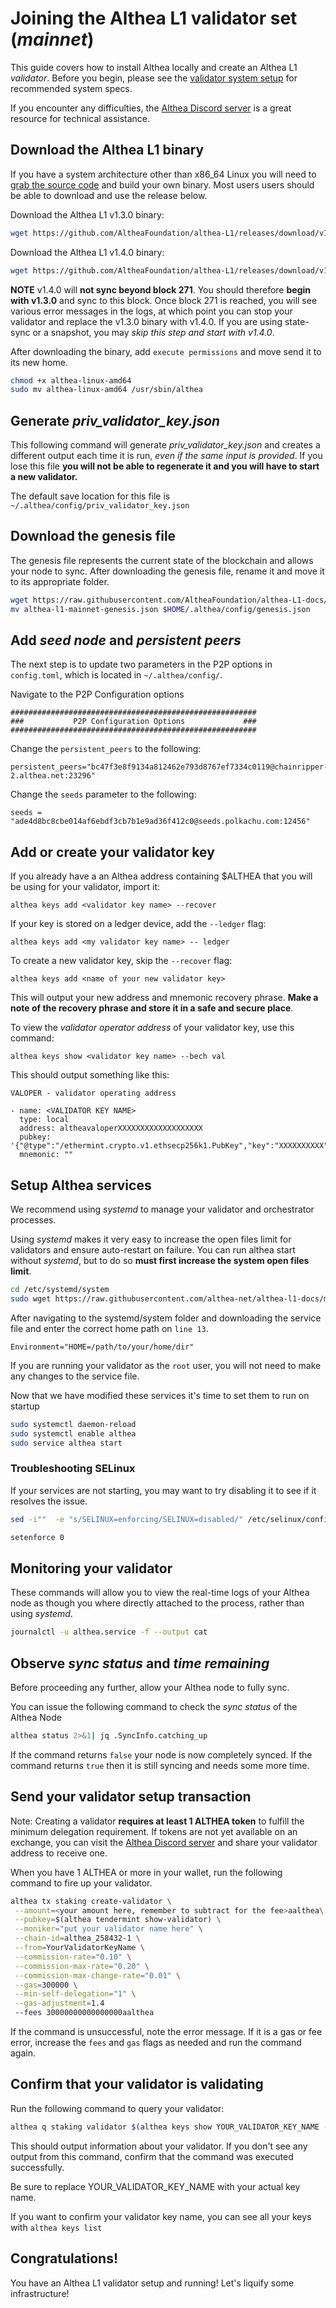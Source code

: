 
# Joining the Althea L1 validator set (*mainnet*)

This guide covers how to install Althea locally and create an Althea L1 *validator*. Before you begin, please see the [validator system setup](https://github.com/AltheaFoundation/althea-L1-docs/blob/main/docs/validator-system-setup.md) for recommended system specs.

If you encounter any difficulties, the [Althea Discord server](https://discord.com/invite/hHx7HxcycF) is a great resource for technical assistance.



## Download the Althea L1 binary

If you have a system architecture other than x86_64 Linux you will need to [grab the source code](https://github.com/althea-net/althea-l1) and build your own binary. Most users users should be able to download and use the release below.

Download the Althea L1 v1.3.0 binary:
```bash
wget https://github.com/AltheaFoundation/althea-L1/releases/download/v1.3.0/althea-linux-amd64
```

Download the Althea L1 v1.4.0 binary:
```bash
wget https://github.com/AltheaFoundation/althea-L1/releases/download/v1.4.0/althea-linux-amd64
```

**NOTE** v1.4.0 will **not sync beyond block 271**. You should therefore **begin with v1.3.0** and sync to this block. Once block 271 is reached, you will see various error messages in the logs, at which point you can stop your validator and replace the v1.3.0 binary with v1.4.0. If you are using state-sync or a snapshot, you may *skip this step and start with v1.4.0*.

After downloading the binary, add ``execute permissions`` and move send it to its new home.

```bash 
chmod +x althea-linux-amd64
sudo mv althea-linux-amd64 /usr/sbin/althea
``` 


## Generate *priv_validator_key.json*

This following command will generate *priv_validator_key.json* and creates a different output each time it is run, *even if the same input is provided*. If you lose this file **you will not be able to regenerate it and you will have to start a new validator.**

The default save location for this file is ``~/.althea/config/priv_validator_key.json``

## Download the genesis file

The genesis file represents the current state of the blockchain and allows your node to sync. After downloading the genesis file, rename it and move it to its appropriate folder.

```bash
wget https://raw.githubusercontent.com/AltheaFoundation/althea-L1-docs/refs/heads/main/althea-l1-mainnet-genesis.json
mv althea-l1-mainnet-genesis.json $HOME/.althea/config/genesis.json

```

## Add *seed node* and *persistent peers*

The next step is to update two parameters in the P2P options in ``config.toml``, which is located in ``~/.althea/config/``.

Navigate to the P2P Configuration options
``` 
#######################################################
###           P2P Configuration Options             ###
#######################################################
```

Change the ``persistent_peers`` to the following:
```
persistent_peers="bc47f3e8f9134a812462e793d8767ef7334c0119@chainripper-2.althea.net:23296"
```
Change the ``seeds`` parameter to the following:
```
seeds = "ade4d8bc8cbe014af6ebdf3cb7b1e9ad36f412c0@seeds.polkachu.com:12456"
```

## Add or create your validator key

If you already have a an Althea address containing $ALTHEA that you will be using for your validator, import it:

```
althea keys add <validator key name> --recover
```
If your key is stored on a ledger device, add the ``--ledger`` flag:
```
althea keys add <my validator key name> -- ledger
```
To create a new validator key, skip the ``--recover`` flag:
```
althea keys add <name of your new validator key>
``` 
This will output your new address and mnemonic recovery phrase. **Make a note of the recovery phrase and store it in a safe and secure place**.

To view the *validator operator address* of your validator key, use this command:

```
althea keys show <validator key name> --bech val
```
This should output something like this:

```
VALOPER - validator operating address

- name: <VALIDATOR KEY NAME>
  type: local
  address: altheavaloperXXXXXXXXXXXXXXXXXXX
  pubkey: '{"@type":"/ethermint.crypto.v1.ethsecp256k1.PubKey","key":"XXXXXXXXXX"}'
  mnemonic: ""
  ```

## Setup Althea services

We recommend using *systemd* to manage your validator and orchestrator processes. 

Using *systemd* makes it very easy to increase the open files limit for validators and ensure auto-restart on failure. You can run althea start without *systemd*, but to do so **must first increase the system open files limit**.

```bash
cd /etc/systemd/system
sudo wget https://raw.githubusercontent.com/althea-net/althea-l1-docs/main/configs/althea.service
```
After navigating to the systemd/system folder and downloading the service file and enter the correct home path on ``line 13``. 
```
Environment="HOME=/path/to/your/home/dir"
```
If you are running your validator as the ``root`` user, you will not need to make any changes to the service file.

Now that we have modified these services it's time to set them to run on startup

```bash
sudo systemctl daemon-reload
sudo systemctl enable althea
sudo service althea start
```

### Troubleshooting SELinux
If your services are not starting, you may want to try disabling it to see if it resolves the issue.

```bash
sed -i""  -e "s/SELINUX=enforcing/SELINUX=disabled/" /etc/selinux/config
```
```bash
setenforce 0
```


## Monitoring your validator
These commands will allow you to view the real-time logs of your Althea node as though you where directly attached to the process, rather than using *systemd*.

```bash
journalctl -u althea.service -f --output cat
```

## Observe *sync status* and *time remaining*

Before proceeding any further, allow your Althea node to fully sync.

You can issue the following command to check the *sync status* of the Althea Node
```bash
althea status 2>&1| jq .SyncInfo.catching_up
```
If the command returns ``false`` your node is now completely synced. If the command returns ``true`` then it is still syncing and needs some more time.

## Send your validator setup transaction

Note: Creating a validator **requires at least 1 ALTHEA token** to fulfill the minimum delegation requirement. If tokens are not yet available on an exchange, you can visit the [Althea Discord server](https://discord.com/invite/hHx7HxcycF) and share your validator address to receive one.

When you have 1 ALTHEA or more in your wallet, run the following command to fire up your validator.
```bash
althea tx staking create-validator \
 --amount=<your amount here, remember to subtract for the fee>aalthea\
 --pubkey=$(althea tendermint show-validator) \
 --moniker="put your validator name here" \
 --chain-id=althea_258432-1 \
 --from=YourValidatorKeyName \
 --commission-rate="0.10" \
 --commission-max-rate="0.20" \
 --commission-max-change-rate="0.01" \
 --gas=300000 \
 --min-self-delegation="1" \
 --gas-adjustment=1.4
 --fees 30000000000000000aalthea
```
If the command is unsuccessful, note the error message. If it is a gas or fee error, increase the ``fees`` and ``gas`` flags as needed and run the command again.

## Confirm that your validator is validating
Run the following command to query your validator:
```bash
althea q staking validator $(althea keys show YOUR_VALIDATOR_KEY_NAME --bech val --address)
```
This should output information about your validator. If you don't see any output from this command, confirm that the command was executed successfully.

Be sure to replace YOUR_VALIDATOR_KEY_NAME with your actual key name. 

If you want to confirm your validator key name, you can see all your keys with ``althea keys list``



## Congratulations!
You have an Althea L1 validator setup and running!  Let's liquify some infrastructure!
